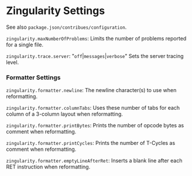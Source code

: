 # Zingularity Settings

See also `package.json/contribues/configuration`.

`zingularity.maxNumberOfProblems`: Limits the number of problems reported for a single file.

`zingularity.trace.server`: "`off`|`messages`|`verbose`" Sets the server tracing level.

### Formatter Settings

`zingularity.formatter.newline`: The newline character(s) to use when reformatting.

`zingularity.formatter.columnTabs`: Uses these number of tabs for each column of a 3-column layout when reformatting.

`zingularity.formatter.printBytes`: Prints the number of opcode bytes as comment when reformatting.

`zingularity.formatter.printCycles`: Prints the number of T-Cycles as comment when reformatting.

`zingularity.formatter.emptyLineAfterRet`: Inserts a blank line after each RET instruction when reformatting.
